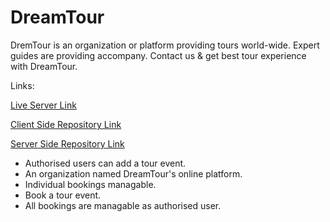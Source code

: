 # DreamTour

DremTour is an organization or platform providing tours world-wide. Expert guides are providing accompany. Contact us & get best tour experience with DreamTour.

Links:

[Live Server Link](https://dream-travel-a7ab9.web.app/)

[Client Side Repository Link](https://github.com/programming-hero-web-course1/tourism-or-delivery-website-client-side-abusaeid95)

[Server Side Repository Link](https://github.com/programming-hero-web-course1/tourism-or-delivery-website-server-side-abusaeid95)

- Authorised users can add a tour event.
- An organization named DreamTour's online platform.
- Individual bookings managable.
- Book a tour event.
- All bookings are managable as authorised user.